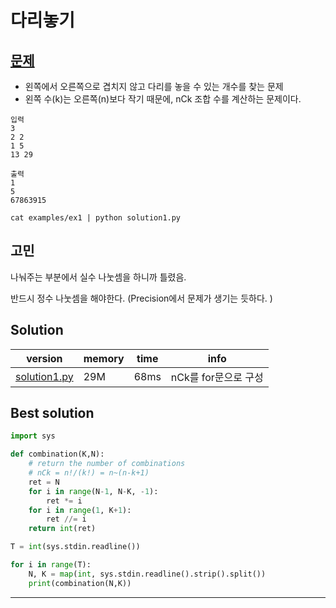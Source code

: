 # 다리놓기 


## [문제](https://www.acmicpc.net/problem/1010) 

* 왼쪽에서 오른쪽으로 겹치지 않고 다리를 놓을 수 있는 개수를 찾는 문제
* 왼쪽 수(k)는 오른쪽(n)보다 작기 때문에, nCk 조합 수를 계산하는 문제이다. 



```
입력   
3
2 2
1 5
13 29

출력   
1
5
67863915

cat examples/ex1 | python solution1.py
```

## 고민

나눠주는 부분에서 실수 나눗셈을 하니까 틀렸음. 

반드시 정수 나눗셈을 해야한다. (Precision에서 문제가 생기는 듯하다. )

## Solution 

|version|memory|time|info|
|---|---|---|---|
|[solution1.py](solution1.py)|29M|68ms|nCk를 for문으로 구성|

## Best solution


```python
import sys 

def combination(K,N):
    # return the number of combinations
    # nCk = n!/(k!) = n~(n-k+1)
    ret = N 
    for i in range(N-1, N-K, -1):
        ret *= i
    for i in range(1, K+1):
        ret //= i
    return int(ret)

T = int(sys.stdin.readline())

for i in range(T):
    N, K = map(int, sys.stdin.readline().strip().split())
    print(combination(N,K))

```
---

